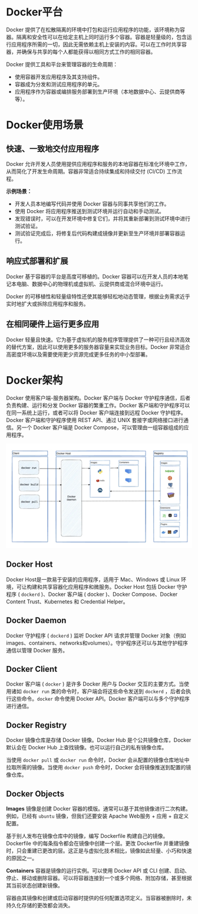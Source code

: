 # Docker平台
Docker 提供了在松散隔离的环境中打包和运行应用程序的功能，该环境称为容器。隔离和安全性可以在给定主机上同时运行多个容器。容器是轻量级的，包含运行应用程序所需的一切，因此无需依赖主机上安装的内容。可以在工作时共享容器，并确保与共享的每个人都能获得以相同方式工作的相同容器。

Docker 提供工具和平台来管理容器的生命周期：
- 使用容器开发应用程序及其支持组件。
- 容器成为分发和测试应用程序的单元。
- 应用程序作为容器或编排服务部署到生产环境（本地数据中心、云提供商等等）。


# Docker使用场景
## 快速、一致地交付应用程序
Docker 允许开发人员使用提供应用程序和服务的本地容器在标准化环境中工作，从而简化了开发生命周期。容器非常适合持续集成和持续交付 (CI/CD) 工作流程。

**示例场景：**
- 开发人员本地编写代码并使用 Docker 容器与同事共享他们的工作。
- 使用 Docker 将应用程序推送到测试环境并运行自动和手动测试。
- 发现错误时，可以在开发环境中修复它们，并将其重新部署到测试环境中进行测试验证。
- 测试验证完成后，将修复后代码构建成镜像并更新至生产环境并部署容器运行。

## 响应式部署和扩展
Docker 基于容器的平台是高度可移植的。Docker 容器可以在开发人员的本地笔记本电脑、数据中心的物理机或虚拟机、云提供商或混合环境中运行。

Docker 的可移植性和轻量级特性还使其能够轻松地动态管理，根据业务需求近乎实时地扩大或拆除应用程序和服务。

## 在相同硬件上运行更多应用
Docker 轻量且快速。它为基于虚拟机的服务程序管理提供了一种可行且经济高效的替代方案，因此可以使用更多的服务器容量来实现业务目标。Docker 非常适合高密度环境以及需要使用更少资源完成更多任务的中小型部署。


# Docker架构
Docker 使用客户端-服务器架构。Docker 客户端与 Docker 守护程序通信，后者负责构建、运行和分发 Docker 容器的繁重工作。Docker 客户端和守护程序可以在同一系统上运行，或者可以将 Docker 客户端连接到远程 Docker 守护程序。Docker 客户端和守护程序使用 REST API、通过 UNIX 套接字或网络接口进行通信。另一个 Docker 客户端是 Docker Compose，可以管理由一组容器组成的应用程序。

![Docker架构](01.docker介绍与安装/docker架构图.png)

## Docker Host
Docker Host是一款易于安装的应用程序，适用于 Mac、Windows 或 Linux 环境，可让构建和共享容器化应用程序和微服务。Docker Host 包括 Docker 守护程序 ( `dockerd` )、Docker 客户端 ( docker )、Docker Compose、Docker Content Trust、Kubernetes 和 Credential Helper。

## Docker Daemon
Docker 守护程序 ( `dockerd` ) 监听 Docker API 请求并管理 Docker 对象（例如images、containers、networks和volumes）。守护程序还可以与其他守护程序通信以管理 Docker 服务。

## Docker Client
Docker 客户端 ( `docker` ) 是许多 Docker 用户与 Docker 交互的主要方式。当使用诸如 `docker run` 类的命令时，客户端会将这些命令发送到 `dockerd` ，后者会执行这些命令。`docker` 命令使用 Docker API。Docker 客户端可以与多个守护程序进行通信。

## Docker Registry
Docker 镜像仓库是存储 Docker 镜像。Docker Hub 是个公共镜像仓库，Docker 默认会在 Docker Hub 上查找镜像。也可以运行自己的私有镜像仓库。

当使用 `docker pull` 或 `docker run` 命令时，Docker 会从配置的镜像仓库地址中拉取所需的镜像。当使用 `docker push` 命令时，Docker 会将镜像推送到配置的镜像仓库。

## Docker Objects
**Images**
镜像是创建 Docker 容器的模版。通常可以基于其他镜像进行二次构建。例如，已经有 `ubuntu` 镜像，但我们还要安装 Apache Web服务 + 应用 + 自定义配置。

基于别人发布在镜像仓库中的镜像，编写 Dockerfile 构建自己的镜像。Dockerfile 中的每条指令都会在镜像中创建一个层。更改 Dockerfile 并重建镜像时，只会重建已更改的层。这正是与虚拟化技术相比，镜像如此轻量、小巧和快速的原因之一。

**Containers**
容器是镜像的运行实例。可以使用 Docker API 或 CLI 创建、启动、停止、移动或删除容器。可以将容器连接到一个或多个网络、附加存储，甚至根据其当前状态创建新镜像。

容器由其镜像和创建或启动容器时提供的任何配置选项定义。当容器被删除时，未持久化存储的更改都会消失。


